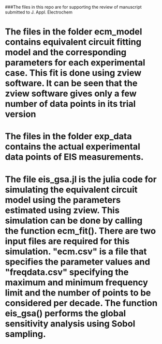 ###The files in this repo are for supporting the review of manuscript submitted to J. Appl. Electrochem
# The files in the folder ecm\_model contains equivalent circuit fitting model and the corresponding parameters for each experimental case. This fit is done using zview software. It can be seen that the zview software gives only a few number of data points in its trial version
# The files in the folder exp\_data contains the actual experimental data points of EIS measurements. 
# The file eis\_gsa.jl is the julia code for simulating the equivalent circuit model using the parameters estimated using zview. This simulation can be done by calling the function ecm\_fit(). There are two input files are required for this simulation. "ecm.csv" is a file that specifies the parameter values and "freqdata.csv" specifying the maximum and minimum frequency limit and the number of points to be considered per decade. The function eis\_gsa() performs the global sensitivity analysis using Sobol sampling. 

